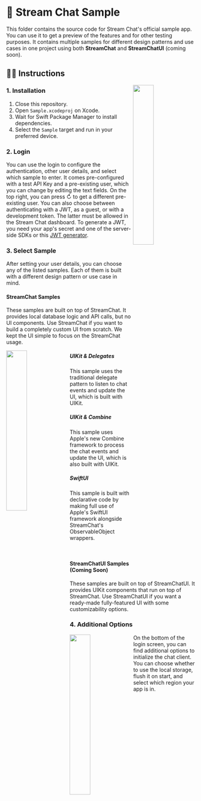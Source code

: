 # 📲 Stream Chat Sample

This folder contains the source code for Stream Chat's official sample app. You can use it to get a preview of the features and for other testing purposes. It contains multiple samples for different design patterns and use cases in one project using
both **StreamChat** and **StreamChatUI** (coming soon).

## 👩‍🏫 Instructions

<img align="right" src="https://i.imgur.com/WpYeSGh.png" width="33%" />

### 1. Installation

1. Close this repository.
2. Open `Sample.xcodeproj` on Xcode.
3. Wait for Swift Package Manager to install dependencies.
4. Select the `Sample` target and run in your preferred device.

### 2. Login

You can use the login to configure the authentication, other user details, and select which sample to enter. It comes pre-configured with a test API Key and a pre-existing user, which you can change by editing the text fields. On the top right, you can press ↻ to get a different pre-existing user. You can also choose between authenticating with a JWT, as a guest, or with a development token. The latter must be allowed in the Stream Chat dashboard. To generate a JWT, you need your app's secret and one of the server-side SDKs or this [JWT generator](https://getstream.io/chat/docs/token_generator/?language=js).

### 3. Select Sample

After setting your user details, you can choose any of the listed samples. Each of them is built with a different design pattern or use case in mind.

#### StreamChat Samples

These samples are built on top of StreamChat. It provides local database logic and API calls, but no UI components. Use StreamChat if you want to build a 
completely custom UI from scratch. We kept the UI simple to focus on the StreamChat usage.

<img align="left" src="https://i.imgur.com/Hczqbu9.png" width="33%" />

##### UIKit & Delegates

This sample uses the traditional delegate pattern to listen to chat events and update the UI, which is built with UIKit.

##### UIKit & Combine

This sample uses Apple's new Combine framework to process the chat events and update the UI, which is also built with UIKit.

##### SwiftUI

This sample is built with declarative code by making full use of Apple's SwiftUI framework alongside StreamChat's ObservableObject wrappers.

<br />

#### StreamChatUI Samples (Coming Soon)

These samples are built on top of StreamChatUI. It provides UIKit components that run on top of StreamChat. Use StreamChatUI if you want a ready-made
fully-featured UI with some customizability options.

### 4. Additional Options

<img align="left" src="https://i.imgur.com/20Ul3ZM.png" width="33%" />

On the bottom of the login screen, you can find additional options to initialize the chat client. You can choose whether to use the local storage, flush it on start, and select which region your app is in.
